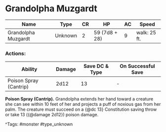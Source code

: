 # Grandolpha Muzgardt

| Name | Type | CR | HP | AC | Speed |
|------|------|----|----|----|-------|
| Grandolpha Muzgardt | Unknown | 2 | 59 (7d8 + 28) | 9 | walk: 25 ft. |

### Actions:

| Ability | Damage | Save DC & Type | On Successful Save |
|---------|--------|----------------|--------------------|
| Poison Spray (Cantrip) | 2d12 | 13 | - |


**Poison Spray (Cantrip).** Grandolpha extends her hand toward a creature she can see within 10 feet of her and projects a puff of noxious gas from her palm. The creature must succeed on a {@dc 13} Constitution saving throw or take 13 ({@damage 2d12}) poison damage.

^Tags: #monster #type_unknown